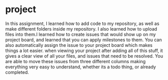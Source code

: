 # project
In this assignment, I learned how to add code to my repository, as well as make different folders inside my repository. I also learned how to upload files into them.I learned how to create issues that would show up on my project board, and learned that you can apply milestones to them. You can also automatically assign the issue to your project board which makes things a lot easier. when viewing your project after adding all of this stuff, it gives a clear view of all your files, and issues that need to be resolved. You are able to move these issues from three different columns making everything very easy to understand, whether its a todo thing, or already completed.
